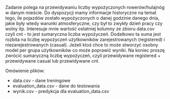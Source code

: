 Zadanie polega na przewidywaniu liczby wypożyczonych rowerów/hulajnóg w danym mieście. Do dyspozycji mamy informacje historyczne na temat tego, ile pojazdów zostało wypożyczonych o danej godzinie danego dnia, jakie były wtedy warunki atmosferyczne, czy był to zwykły dzień pracy czy wolny itp. Interesuje mnie wartość ostatniej kolumny ze zbioru data.csv czyli cnt - to jest sumaryczna liczba wypożyczeń. Dodatkowo ta suma jest rozbita na liczbę wypożyczeń użytkowników zarejestrowanych (registered) i niezarejestrowanych (casual). Jeżeli ktoś chce to może stworzyć osobny model per grupa użytkowników co może poprawić wyniki. Na koniec proszę zwrócić sumaryczną liczbę wypożyczeń, czyli przewidywane registered + przewidywane casual lub przewidywane cnt.


Omówienie plików:
- data.csv - dane treningowe
- evaluation_data.csv - dane do testowania
- wynik.csv - predykcja dla evaluation_data.csv
